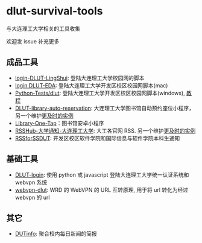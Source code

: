 # dlut-survival-tools
与大连理工大学相关的工具收集

欢迎发 issue 补充更多

## 成品工具
- [login-DLUT-LingShui](https://github.com/YuanyeMa/login-DLUT-LingShui): 登陆大连理工大学校园网的脚本
- [login DLUT-EDA](https://github.com/Augists/dlut-eda-shell-login): 登陆大连理工大学开发区校区校园网脚本(mac)
- [Python-Tests/dlut](https://github.com/DawningW/Python-Tests/tree/master/dlut): 登陆大连理工大学开发区校区校园网脚本(windows), [教程](https://dawncraft.cc/2021/10/%E5%A4%A7%E5%B7%A5%E5%BC%80%E5%8F%91%E5%8C%BA%E6%A0%A1%E5%8C%BA%E6%A0%A1%E5%9B%AD%E7%BD%91%E8%87%AA%E5%8A%A8%E7%99%BB%E5%BD%95/)
- [DLUT-library-auto-reservation](https://github.com/ShuaichiLi/DLUT-library-auto-reservation): 大连理工大学图书馆自动预约座位小程序，另一个维护[更及时的实例](https://github.com/qhy040404/DLUT-library-auto-reservation)
- [Library-One-Tap](https://github.com/qhy040404/Library-One-Tap-Android)：图书馆安卓小程序
- [RSSHub-大学通知-大连理工大学](https://docs.rsshub.app/university.html#da-lian-li-gong-da-xue): 大工各官网 RSS. 另一个维护[更及时的实例](https://rsshub.beautyyu.one/)
- [RSSforSSDUT](https://github.com/Augists/RSSforSSDUT): 开发区校区软件学院和国际信息与软件学院本科生通知

## 基础工具
- [DLUT-login](https://github.com/BeautyYuYanli/DLUT-login): 使用 python 或 javascript 登陆大连理工大学统一认证系统和 webvpn 系统
- [webvpn-dlut](https://github.com/ESWZY/webvpn-dlut): WRD 的 WebVPN 的 URL 互转原理, 用于将 url 转化为经过 webvpn 的 url

## 其它
- [DUTinfo](https://dutinfo.beautyyu.one/): 聚合校内每日新闻的简报
